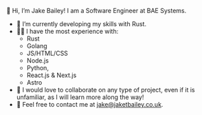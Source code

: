 👋 Hi, I’m Jake Bailey! I am a Software Engineer at BAE Systems.

- 🌱 I’m currently developing my skills with Rust.
- 🧑‍💻 I have the most experience with:
  - Rust
  - Golang
  - JS/HTML/CSS
  - Node.js
  - Python,
  - React.js & Next.js
  - Astro
- 🙌 I would love to collaborate on any type of project, even if it is unfamiliar, as I will learn more along the way!
- 📧 Feel free to contact me at jake@jaketbailey.co.uk.

<!---
jaketbailey/jaketbailey is a ✨ special ✨ repository because its `README.md` (this file) appears on your GitHub profile.
You can click the Preview link to take a look at your changes.
--->
